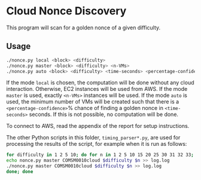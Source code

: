 # Cloud Nonce Discovery

This program will scan for a golden nonce of a given difficulty.

## Usage

```bash
./nonce.py local <block> <difficulty>
./nonce.py master <block> <difficulty> <n-VMs>
./nonce.py auto <block> <difficulty> <time-seconds> <percentage-confidence>
```

If the mode `local` is chosen, the computation will be done without any cloud interaction.
Otherwise, EC2 instances will be used from AWS.
If the mode `master` is used, exactly `<n-VMs>` instances will be used.
If the mode `auto` is used, the minimum number of VMs will be created such that there is a `<percentage-confidence>`% chance of finding a golden nonce in `<time-seconds>` seconds. If this is not possible, no computation will be done.

To connect to AWS, read the appendix of the report for setup instructions.

The other Python scripts in this folder, `timing_parser*.py`, are used for processing the results of the script, for example when it is run as follows:

```bash
for difficulty in 1 2 5 10; do for n in 1 2 5 10 15 20 25 30 31 32 33; do
echo nonce.py master COMSM0010cloud $difficulty $n >> log.log
./nonce.py master COMSM0010cloud $difficulty $n >> log.log
done; done
```
